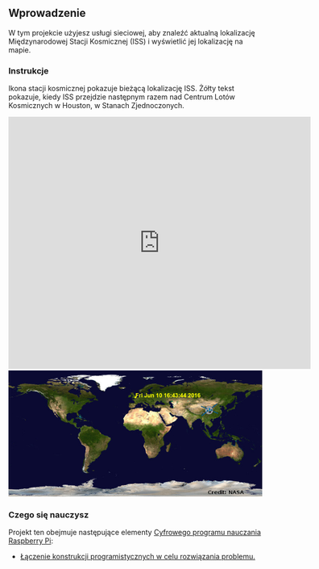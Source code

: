 ## Wprowadzenie

W tym projekcie użyjesz usługi sieciowej, aby znaleźć aktualną lokalizację Międzynarodowej Stacji Kosmicznej (ISS) i wyświetlić jej lokalizację na mapie.

### Instrukcje

Ikona stacji kosmicznej pokazuje bieżącą lokalizację ISS. Żółty tekst pokazuje, kiedy ISS przejdzie następnym razem nad Centrum Lotów Kosmicznych w Houston, w Stanach Zjednoczonych.

<div class="trinket">
  <iframe src="https://trinket.io/embed/python/b95851338c?outputOnly=true&start=result" width="600" height="500" frameborder="0" marginwidth="0" marginheight="0" allowfullscreen>
  </iframe>
  <img src="images/iss-final.png">
</div>

### Czego się nauczysz

Projekt ten obejmuje następujące elementy [Cyfrowego programu nauczania Raspberry Pi](http://rpf.io/curriculum):

+ [Łączenie konstrukcji programistycznych w celu rozwiązania problemu.](https://www.raspberrypi.org/curriculum/programming/builder)